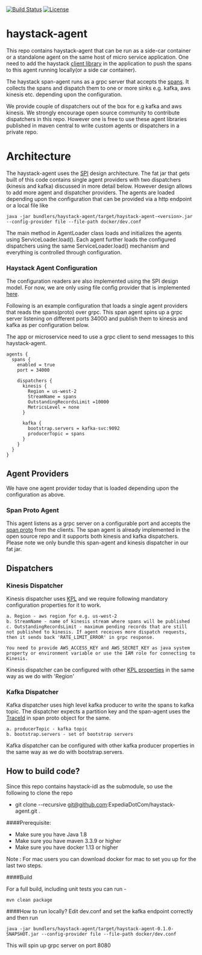 [![Build Status](https://travis-ci.org/ExpediaDotCom/haystack-agent.svg?branch=master)](https://travis-ci.org/ExpediaDotCom/haystack-agent)
[![License](https://img.shields.io/badge/license-Apache%20License%202.0-blue.svg)](https://github.com/ExpediaDotCom/haystack/blob/master/LICENSE)

# haystack-agent
This repo contains haystack-agent that can be run as a side-car container or a standalone agent on the same host of micro service application.
One need to add the haystack [client library](https://github.com/ExpediaDotCom/haystack-client-java) in the application to push the spans to this agent running locally(or a side car container).

The haystack span-agent runs as a grpc server that accepts the [spans](https://github.com/ExpediaDotCom/haystack-idl). 
It collects the spans and dispatch them to one or more sinks e.g. kafka, aws kinesis etc. depending upon the configuration.

We provide couple of dispatchers out of the box for e.g kafka and aws kinesis. 
We strongly encourage open source community to contribute dispatchers in this repo. 
However one is free to use these agent libraries published in maven central to write custom agents or dispatchers in a private repo.


# Architecture
The haystack-agent uses the [SPI](https://docs.oracle.com/javase/tutorial/ext/basics/spi.html) design architecture.
The fat jar that gets built of this code contains single agent providers with two dispatchers (kinesis and kafka) discussed in more detail below. 
However design allows to add more agent and dispatcher providers. 
The agents are loaded depending upon the configuration that can be provided via a http endpoint or a local file like

```
java -jar bundlers/haystack-agent/target/haystack-agent-<version>.jar --config-provider file --file-path docker/dev.conf
```

The main method in AgentLoader class loads and initializes the agents using ServiceLoader.load(). 
Each agent further loads the configured dispatchers using the same ServiceLoader.load() mechanism and everything is controlled through configuration.



### Haystack Agent Configuration
The configuration readers are also implemented using the SPI design model. 
For now, we are only using file config provider that is implemented [here](https://github.com/ExpediaDotCom/haystack-agent/tree/master/config-providers/file).

Following is an example configuration that loads a single agent providers that reads the spans(proto) over grpc.
This span agent spins up a grpc server listening on different ports 34000 and publish them to kinesis and kafka as per configuration below. 

The app or microservice need to use a grpc client to send messages to this haystack-agent.

```
agents {
  spans {
    enabled = true
    port = 34000

    dispatchers {
      kinesis {
        Region = us-west-2
        StreamName = spans
        OutstandingRecordsLimit =10000
        MetricsLevel = none
      }
      
      kafka {
        bootstrap.servers = kafka-svc:9092
        producerTopic = spans
      }
    }
  }
}
```

## Agent Providers
We have one agent provider today that is loaded depending upon the configuration as above.

### Span Proto Agent
This agent listens as a grpc server on a configurable port and accepts the [span proto](https://github.com/ExpediaDotCom/haystack-idl/tree/master/proto/agent) from the clients. 
The span agent is already implemented in the open source repo and it supports both kinesis and kafka dispatchers.
Please note we only bundle this span-agent and kinesis dispatcher in our fat jar. 

## Dispatchers

### Kinesis Dispatcher
Kinesis dispatcher uses [KPL](https://github.com/awslabs/amazon-kinesis-producer) and we require following mandatory configuration properties for it to work. 
```
a. Region - aws region for e.g. us-west-2
b. StreamName - name of kinesis stream where spans will be published
c. OutstandingRecordsLimit - maximum pending records that are still not published to kinesis. If agent receives more dispatch requests, then it sends back 'RATE_LIMIT_ERROR' in grpc response.

You need to provide AWS_ACCESS_KEY and AWS_SECRET_KEY as java system property or environment variable or use the IAM role for connecting to Kinesis.
```

Kinesis dispatcher can be configured with other [KPL properties](https://github.com/awslabs/amazon-kinesis-producer/blob/master/java/amazon-kinesis-producer-sample/default_config.properties) in the same way as we do with 'Region'


### Kafka Dispatcher
Kafka dispatcher uses high level kafka producer to write the spans to kafka topic. 
The dispatcher  expects a partition key and the span-agent uses the [TraceId](https://github.com/ExpediaDotCom/haystack-idl/blob/master/proto/span.proto) in span proto object for the same.

```
a. producerTopic - kafka topic
b. bootstrap.servers - set of bootstrap servers

```
Kafka dispatcher can be configured with other kafka producer properties in the same way as we do with bootstrap.servers.


## How to build code?

####
Since this repo contains haystack-idl as the submodule, so use the following to clone the repo
* git clone --recursive git@github.com:ExpediaDotCom/haystack-agent.git .

####Prerequisite: 

* Make sure you have Java 1.8
* Make sure you have maven 3.3.9 or higher
* Make sure you have docker 1.13 or higher


Note : For mac users you can download docker for mac to set you up for the last two steps.

####Build

For a full build, including unit tests you can run -
```
mvn clean package
```
####How to run locally?
Edit dev.conf and set the kafka endpoint correctly and then run
```
java -jar bundlers/haystack-agent/target/haystack-agent-0.1.0-SNAPSHOT.jar --config-provider file --file-path docker/dev.conf
```
This will spin up grpc server on port 8080

